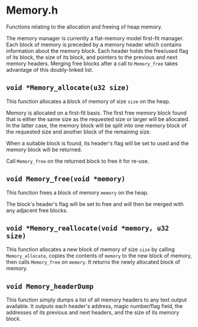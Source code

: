 # Memory.h

Functions relating to the allocation and freeing of heap memory.

The memory manager is currently a flat-memory model first-fit
manager. Each block of memory is preceded by a memory header which
contains information about the memory block. Each header holds the
free/used flag of its block, the size of its block, and pointers to
the previous and next memory headers. Merging free blocks after a call
to `Memory_free` takes advantage of this doubly-linked list.

## `void *Memory_allocate(u32 size)`

This function allocates a block of memory of size `size` on the
heap.

Memory is allocated on a first-fit basis. The first free memory block
found that is either the same size as the requested size or larger
will be allocated. In the latter case, the memory block will be split
into one memory block of the requested size and another block of the
remaining size.

When a suitable block is found, its header's flag will be set to used
and the memory block will be returned.

Call `Memory_free` on the returned block to free it for re-use.

## `void Memory_free(void *memory)`

This function frees a block of memory `memory` on the heap.

The block's header's flag will be set to free and will then be merged
with any adjacent free blocks.

## `void *Memory_reallocate(void *memory, u32 size)`

This function allocates a new block of memory of size `size` by
calling `Memory_allocate`, copies the contents of `memory` to the new
block of memory, then calls `Memory_free` on `memory`. It returns the
newly allocated block of memory.

## `void Memory_headerDump`

This function simply dumps a list of all memory headers to any text
output available. It outputs each header's address, magic number/flag
field, the addresses of its previous and next headers, and the size of
its memory block.
